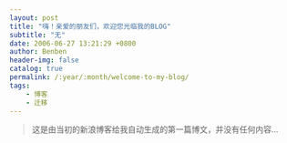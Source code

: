```yaml
---
layout: post
title: "嗨！亲爱的朋友们，欢迎您光临我的BLOG"
subtitle: "无"
date: 2006-06-27 13:21:29 +0800
author: Benben
header-img: false
catalog: true
permalink: /:year/:month/welcome-to-my-blog/
tags:
    - 博客
    - 迁移
---
```


> 这是由当初的新浪博客给我自动生成的第一篇博文，并没有任何内容...
